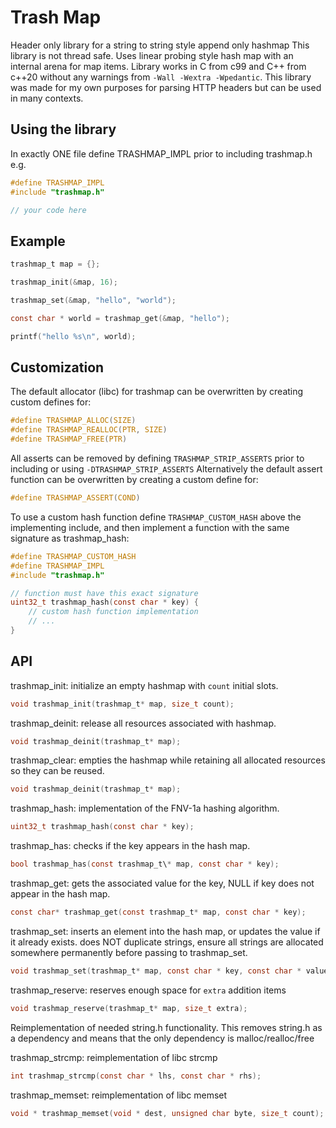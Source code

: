 # Trash Map

Header only library for a string to string style append only hashmap
This library is not thread safe.
Uses linear probing style hash map with an internal arena for map items.
Library works in C from c99 and C++ from c++20 without any warnings from `-Wall -Wextra -Wpedantic`.
This library was made for my own purposes for parsing HTTP headers but can be used in many contexts.

## Using the library

In exactly ONE file define TRASHMAP_IMPL prior to including trashmap.h e.g.

``` C
#define TRASHMAP_IMPL
#include "trashmap.h"

// your code here

```

## Example

``` C
trashmap_t map = {};

trashmap_init(&map, 16);

trashmap_set(&map, "hello", "world");

const char * world = trashmap_get(&map, "hello");

printf("hello %s\n", world);
```

## Customization

The default allocator (libc) for trashmap can be overwritten by creating custom defines for:

``` C
#define TRASHMAP_ALLOC(SIZE)
#define TRASHMAP_REALLOC(PTR, SIZE)
#define TRASHMAP_FREE(PTR)
```

All asserts can be removed by defining `TRASHMAP_STRIP_ASSERTS` prior to including or using `-DTRASHMAP_STRIP_ASSERTS`
Alternatively the default assert function can be overwritten by creating a custom define for:

``` C
#define TRASHMAP_ASSERT(COND)
```

To use a custom hash function define `TRASHMAP_CUSTOM_HASH` above the implementing include,
and then implement a function with the same signature as trashmap_hash:

``` C
#define TRASHMAP_CUSTOM_HASH
#define TRASHMAP_IMPL
#include "trashmap.h"

// function must have this exact signature
uint32_t trashmap_hash(const char * key) {
    // custom hash function implementation
    // ...
}

```

## API

trashmap_init: initialize an empty hashmap with `count` initial slots.

``` C
void trashmap_init(trashmap_t* map, size_t count);
```

trashmap_deinit: release all resources associated with hashmap.

``` C
void trashmap_deinit(trashmap_t* map);
```

trashmap_clear: empties the hashmap while retaining all allocated resources so they can be reused.

``` C
void trashmap_deinit(trashmap_t* map);
```

trashmap_hash: implementation of the FNV-1a hashing algorithm.

``` C
uint32_t trashmap_hash(const char * key);
```

trashmap_has: checks if the key appears in the hash map.

``` C
bool trashmap_has(const trashmap_t\* map, const char * key);
```

trashmap_get: gets the associated value for the key, NULL if key does not appear in the hash map.

``` C
const char* trashmap_get(const trashmap_t* map, const char * key);
```

trashmap_set: inserts an element into the hash map, or updates the value if it already exists.
does NOT duplicate strings, ensure all strings are allocated somewhere permanently before passing to trashmap_set.

``` C
void trashmap_set(trashmap_t* map, const char * key, const char * value);
```

trashmap_reserve: reserves enough space for `extra` addition items

``` C
void trashmap_reserve(trashmap_t* map, size_t extra);
```

Reimplementation of needed string.h functionality. This removes string.h as a dependency and means that the only dependency is malloc/realloc/free

trashmap_strcmp: reimplementation of libc strcmp

``` C
int trashmap_strcmp(const char * lhs, const char * rhs);
```

trashmap_memset: reimplementation of libc memset

``` C
void * trashmap_memset(void * dest, unsigned char byte, size_t count);
```
